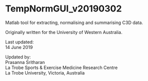 # TempNormGUI_v20190302

Matlab tool for extracting, normalising and summarising C3D data.

Originally written for the University of Western Australia.

Last updated:\
14 June 2019

Updated by:\
Prasanna Sritharan\
La Trobe Sports & Exercise Medicine Research Centre\
La Trobe University, Victoria, Australia
